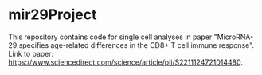 # mir29Project
This repository contains code for single cell analyses in paper "MicroRNA-29 specifies age-related differences in the CD8+ T cell immune response". Link to paper: https://www.sciencedirect.com/science/article/pii/S2211124721014480.

